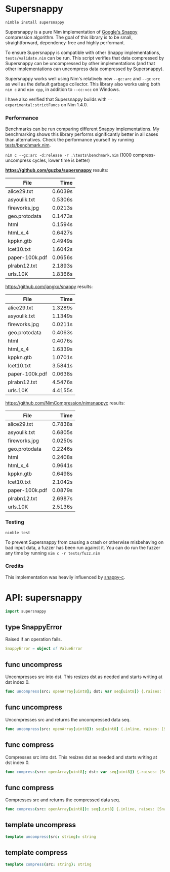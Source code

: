 # Supersnappy

`nimble install supersnappy`

Supersnappy is a pure Nim implementation of [Google's Snappy](https://github.com/google/snappy) compression algorithm. The goal of this library is to be small, straightforward, dependency-free and highly performant.

To ensure Supersnappy is compatible with other Snappy implementations, `tests/validate.nim` can be run. This script verifies that data compressed by Supersnappy can be uncompressed by other implementations (and that other implementations can uncompress data compressed by Supersnappy).

Supersnappy works well using Nim's relatively new `--gc:arc` and `--gc:orc` as well as the default garbage collector. This library also works using both `nim c` and `nim cpp`, in addition to `--cc:vcc` on Windows.

I have also verified that Supersnappy builds with `--experimental:strictFuncs` on Nim 1.4.0.

### Performance

Benchmarks can be run comparing different Snappy implementations. My benchmarking shows this library performs significantly better in all cases than alternatives. Check the performance yourself by running [tests/benchmark.nim](https://github.com/guzba/supersnappy/blob/master/tests/benchmark.nim).

`nim c --gc:arc -d:release -r .\tests\benchmark.nim` (1000 compress-uncompress cycles, lower time is better)

**https://github.com/guzba/supersnappy** results:

File | Time
--- | ---:
alice29.txt | 0.6039s
asyoulik.txt | 0.5306s
fireworks.jpg | 0.0213s
geo.protodata | 0.1473s
html | 0.1594s
html_x_4 | 0.6427s
kppkn.gtb | 0.4949s
lcet10.txt | 1.6042s
paper-100k.pdf | 0.0656s
plrabn12.txt | 2.1893s
urls.10K | 1.8366s

https://github.com/jangko/snappy results:

File | Time
--- | ---:
alice29.txt | 1.3289s
asyoulik.txt | 1.1349s
fireworks.jpg | 0.0211s
geo.protodata | 0.4063s
html | 0.4076s
html_x_4 | 1.6339s
kppkn.gtb | 1.0701s
lcet10.txt | 3.5841s
paper-100k.pdf | 0.0638s
plrabn12.txt | 4.5476s
urls.10K | 4.4155s


https://github.com/NimCompression/nimsnappyc results:

File | Time
--- | ---:
alice29.txt | 0.7838s
asyoulik.txt | 0.6805s
fireworks.jpg | 0.0250s
geo.protodata | 0.2246s
html | 0.2408s
html_x_4 | 0.9641s
kppkn.gtb | 0.6498s
lcet10.txt | 2.1042s
paper-100k.pdf | 0.0879s
plrabn12.txt | 2.6987s
urls.10K | 2.5136s

### Testing
`nimble test`

To prevent Supersnappy from causing a crash or otherwise misbehaving on bad input data, a fuzzer has been run against it. You can do run the fuzzer any time by running `nim c -r tests/fuzz.nim`

### Credits

This implementation was heavily influenced by [snappy-c](https://github.com/andikleen/snappy-c).

# API: supersnappy

```nim
import supersnappy
```

## **type** SnappyError

Raised if an operation fails.

```nim
SnappyError = object of ValueError
```

## **func** uncompress

Uncompresses src into dst. This resizes dst as needed and starts writing at dst index 0.

```nim
func uncompress(src: openArray[uint8]; dst: var seq[uint8]) {.raises: [SnappyError].}
```

## **func** uncompress

Uncompresses src and returns the uncompressed data seq.

```nim
func uncompress(src: openArray[uint8]): seq[uint8] {.inline, raises: [SnappyError].}
```

## **func** compress

Compresses src into dst. This resizes dst as needed and starts writing at dst index 0.

```nim
func compress(src: openArray[uint8]; dst: var seq[uint8]) {.raises: [SnappyError].}
```

## **func** compress

Compresses src and returns the compressed data seq.

```nim
func compress(src: openArray[uint8]): seq[uint8] {.inline, raises: [SnappyError].}
```

## **template** uncompress


```nim
template uncompress(src: string): string
```

## **template** compress


```nim
template compress(src: string): string
```
